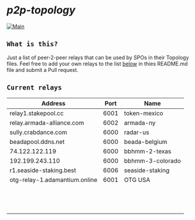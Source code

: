 # ***p2p-topology***

[![Main](https://github.com/armada-alliance/p2p-topo/actions/workflows/main.yml/badge.svg)](https://github.com/armada-alliance/p2p-topo/actions/workflows/main.yml)

## `What is this?`
Just a list of peer-2-peer relays that can be used by SPOs in their Topology files. Feel free to add your own relays to the list [below](#current-relays) in thies README.md file and submit a Pull request.

## `Current relays`

| Address | Port | Name |
|---------|------|------|
| relay1.stakepool.cc | 6001 | token-mexico | 
| relay.armada-alliance.com | 6002 | armada-ny |
| sully.crabdance.com | 6000 | radar-us |
| beadapool.ddns.net | 6000 | beada-belgium |
| 74.122.122.119 | 6000 | bbhmm-2-texas |
| 192.199.243.110 | 6000 | bbhmm-3-colorado |
| r1.seaside-staking.best | 6006 | seaside-staking |
| otg-relay-1.adamantium.online | 6001 | OTG USA |
|  |  |  |
|  |  |  |
|  |  |  |
|  |  |  |
|  |  |  |
|  |  |  |
|  |  |  |
|  |  |  |
|  |  |  |
|  |  |  |
|  |  |  |
|  |  |  |
|  |  |  |
